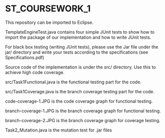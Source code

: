 # ST_COURSEWORK_1

This repository can be imported to Eclipse.

TemplateEngineTest.java contains four simple JUnit tests to show how to import the package of our implementation and how to write JUnit tests. 

For black box testing (writing JUnit tests), please use the Jar file under the jar/ directory and write your tests according to the specifications (see Specifications.pdf)

Source code of the implementation is under the src/ directory. Use this to achieve high code coverage.

src/Task1Functional.java is the functional testing part for the code.

src/Task1Coverage.java is the branch coverage testing part for the code.

code-coverage-1.JPG is the code coverage graph for functional testing.

branch-coverage-1.JPG is the branch coverage graph for functional testing.

branch-coverage-2.JPG is the branch coverage graph for coverage testing.

Task2_Mutation.java is the mutation test for .jar files
